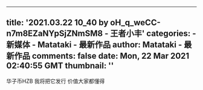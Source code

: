 
---
title: '2021.03.22 10_40 by oH_q_weCC-n7m8EZaNYpSjZNmSM8 - 王者小丰'
categories: 
    - 新媒体
    - Matataki - 最新作品
author: Matataki - 最新作品
comments: false
date: Mon, 22 Mar 2021 02:40:55 GMT
thumbnail: ''
---

<div>   
华子币HZB 我将把它发行 价值大家都懂得  
</div>
            